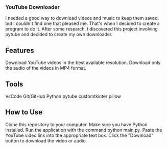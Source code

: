### YouTube Downloader
I needed a good way to download videos and music to keep them saved, but I couldn't find one that pleased me. That's when I decided to create a program to do it. After some research, I discovered this project involving pytube and decided to create my own downloader.

## Features
Download YouTube videos in the best available resolution.
Download only the audio of the videos in MP4 format.
## Tools
VsCode
Git/GitHub
Python
pytube
customtkinter
pillow
## How to Use
Clone this repository to your computer.
Make sure you have Python installed.
Run the application with the command python main.py.
Paste the YouTube video link into the appropriate text box.
Click the "Download" button to download the video or audio.
